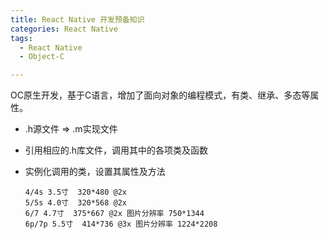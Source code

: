 ```yaml
---
title: React Native 开发预备知识
categories: React Native
tags: 
  - React Native
  - Object-C

---
```




OC原生开发，基于C语言，增加了面向对象的编程模式，有类、继承、多态等属性。

<!-- more -->

- .h源文件 => .m实现文件

- 引用相应的.h库文件，调用其中的各项类及函数

- 实例化调用的类，设置其属性及方法

  ```
  4/4s 3.5寸  320*480 @2x 
  5/5s 4.0寸  320*568 @2x
  6/7 4.7寸  375*667 @2x 图片分辨率 750*1344
  6p/7p 5.5寸  414*736 @3x 图片分辨率 1224*2208
  ```

